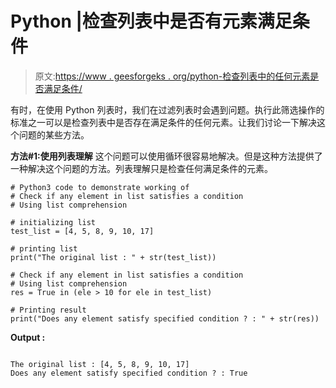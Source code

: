 # Python |检查列表中是否有元素满足条件

> 原文:[https://www . geesforgeks . org/python-检查列表中的任何元素是否满足条件/](https://www.geeksforgeeks.org/python-check-if-any-element-in-list-satisfies-a-condition/)

有时，在使用 Python 列表时，我们在过滤列表时会遇到问题。执行此筛选操作的标准之一可以是检查列表中是否存在满足条件的任何元素。让我们讨论一下解决这个问题的某些方法。

**方法#1:使用列表理解**
这个问题可以使用循环很容易地解决。但是这种方法提供了一种解决这个问题的方法。列表理解只是检查任何满足条件的元素。

```
# Python3 code to demonstrate working of
# Check if any element in list satisfies a condition
# Using list comprehension

# initializing list
test_list = [4, 5, 8, 9, 10, 17]

# printing list
print("The original list : " + str(test_list))

# Check if any element in list satisfies a condition
# Using list comprehension
res = True in (ele > 10 for ele in test_list)

# Printing result
print("Does any element satisfy specified condition ? : " + str(res))
```

**Output :**

```

The original list : [4, 5, 8, 9, 10, 17]
Does any element satisfy specified condition ? : True

```